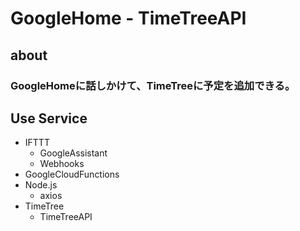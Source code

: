 # GoogleHome - TimeTreeAPI
## about
### GoogleHomeに話しかけて、TimeTreeに予定を追加できる。
## Use Service
- IFTTT
    - GoogleAssistant
    - Webhooks
- GoogleCloudFunctions
- Node.js
    - axios
- TimeTree
    - TimeTreeAPI
